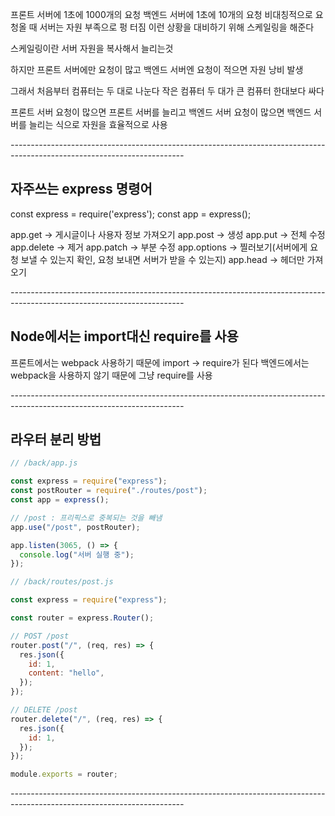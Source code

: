 프론트 서버에 1초에 1000개의 요청
백엔드 서버에 1초에 10개의 요청
비대칭적으로 요청올 때 서버는 자원 부족으로 펑 터짐 이런 상황을 대비하기 위해 스케일링을 해준다

스케일링이란
서버 자원을 복사해서 늘리는것

하지만 프론트 서버에만 요청이 많고 백엔드 서버엔 요청이 적으면 자원 낭비 발생

그래서 처음부터 컴퓨터는 두 대로 나눈다
작은 컴퓨터 두 대가 큰 컴퓨터 한대보다 싸다

프론트 서버 요청이 많으면 프론트 서버를 늘리고
백엔드 서버 요청이 많으면 백엔드 서버를 늘리는 식으로 자원을 효율적으로 사용

_-------------------------------------------------------------------------------------------------------------------------_

## 자주쓰는 express 명령어

const express = require('express');
const app = express();

app.get -> 게시글이나 사용자 정보 가져오기
app.post -> 생성
app.put -> 전체 수정
app.delete -> 제거
app.patch -> 부분 수정
app.options -> 찔러보기(서버에게 요청 보낼 수 있는지 확인, 요청 보내면 서버가 받을 수 있는지)
app.head -> 헤더만 가져오기

_-------------------------------------------------------------------------------------------------------------------------_

## Node에서는 import대신 require를 사용

프론트에서는 webpack 사용하기 때문에 import -> require가 된다
백엔드에서는 webpack을 사용하지 않기 때문에 그냥 require를 사용

_-------------------------------------------------------------------------------------------------------------------------_

## 라우터 분리 방법

```javascript
// /back/app.js

const express = require("express");
const postRouter = require("./routes/post");
const app = express();

// /post : 프리픽스로 중복되는 것을 빼냄
app.use("/post", postRouter);

app.listen(3065, () => {
  console.log("서버 실행 중");
});
```

```javascript
// /back/routes/post.js

const express = require("express");

const router = express.Router();

// POST /post
router.post("/", (req, res) => {
  res.json({
    id: 1,
    content: "hello",
  });
});

// DELETE /post
router.delete("/", (req, res) => {
  res.json({
    id: 1,
  });
});

module.exports = router;
```

_-------------------------------------------------------------------------------------------------------------------------_
